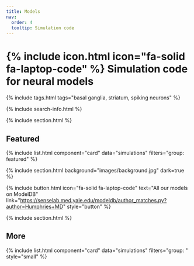 ```yaml
---
title: Models
nav:
  order: 4
  tooltip: Simulation code
---
```


# {% include icon.html icon="fa-solid fa-laptop-code" %} Simulation code for neural models

{% include tags.html tags="basal ganglia, striatum, spiking neurons" %}

{% include search-info.html %}

{% include section.html %}

## Featured

{% include list.html component="card" data="simulations" filters="group: featured" %}

{% include section.html background="images/background.jpg" dark=true %}

{% include button.html icon="fa-solid fa-laptop-code" text="All our models on ModelDB" link="https://senselab.med.yale.edu/modeldb/author_matches.py?author=Humphries+MD" style="button" %}

{% include section.html %}

## More

{% include list.html component="card" data="simulations" filters="group: " style="small" %}
